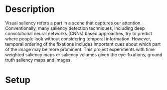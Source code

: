 # Description

Visual saliency refers a part in a scene that captures our attention. Conventionally, many saliency detection techniques, including deep convolutional neural networks (CNNs) based approaches, try to predict where people look without considering temporal information. However, temporal ordering of the fixations includes important cues about which part of the image may be more prominent. This project experiments with time weighted saliency maps or saliency volumes given the eye-fixations, ground truth saliency maps and images.

# Setup

